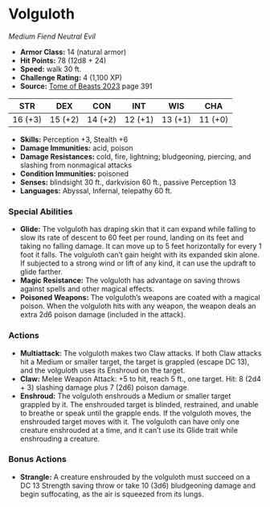 # Volguloth

*Medium* *Fiend* *Neutral Evil*

- **Armor Class:** 14 (natural armor)
- **Hit Points:** 78 (12d8 + 24)
- **Speed:** walk 30 ft.
- **Challenge Rating:** 4 (1,100 XP)
- **Source:** [Tome of Beasts 2023](https://koboldpress.com/kpstore/product/tome-of-beasts-1-2023-edition/) page 391

| STR | DEX | CON | INT | WIS | CHA |
| --- | --- | --- | --- | --- | --- |
| 16 (+3) | 15 (+2) | 14 (+2) | 12 (+1) | 13 (+1) | 11 (+0) |

- **Skills:** Perception +3, Stealth +6
- **Damage Immunities:** acid, poison
- **Damage Resistances:** cold, fire, lightning; bludgeoning, piercing, and slashing from nonmagical attacks
- **Condition Immunities:** poisoned
- **Senses:** blindsight 30 ft., darkvision 60 ft., passive Perception 13
- **Languages:** Abyssal, Infernal, telepathy 60 ft.
### Special Abilities
- **Glide:** The volguloth has draping skin that it can expand while falling to slow its rate of descent to 60 feet per round, landing on its feet and taking no falling damage. It can move up to 5 feet horizontally for every 1 foot it falls. The volguloth can’t gain height with its expanded skin alone. If subjected to a strong wind or lift of any kind, it can use the updraft to glide farther.
- **Magic Resistance:** The volguloth has advantage on saving throws against spells and other magical effects.
- **Poisoned Weapons:** The volguloth’s weapons are coated with a magical poison. When the volguloth hits with any weapon, the weapon deals an extra 2d6 poison damage (included in the attack).
### Actions
- **Multiattack:** The volguloth makes two Claw attacks. If both Claw attacks hit a Medium or smaller target, the target is grappled (escape DC 13), and the volguloth uses its Enshroud on the target.
- **Claw:** Melee Weapon Attack: +5 to hit, reach 5 ft., one target. Hit: 8 (2d4 + 3) slashing damage plus 7 (2d6) poison damage.
- **Enshroud:** The volguloth enshrouds a Medium or smaller target grappled by it. The enshrouded target is blinded, restrained, and unable to breathe or speak until the grapple ends. If the volguloth moves, the enshrouded target moves with it. The volguloth can have only one creature enshrouded at a time, and it can’t use its Glide trait while enshrouding a creature.
### Bonus Actions
- **Strangle:** A creature enshrouded by the volguloth must succeed on a DC 13 Strength saving throw or take 10 (3d6) bludgeoning damage and begin suffocating, as the air is squeezed from its lungs.
